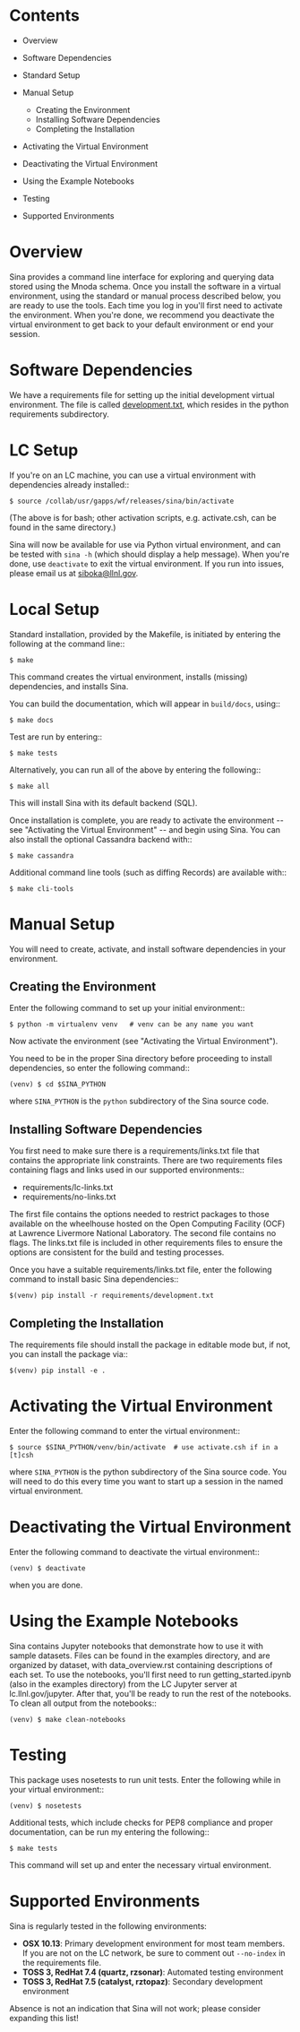 Contents
========
- Overview
- Software Dependencies
- Standard Setup
- Manual Setup

    - Creating the Environment
    - Installing Software Dependencies
    - Completing the Installation

- Activating the Virtual Environment
- Deactivating the Virtual Environment
- Using the Example Notebooks
- Testing
- Supported Environments


Overview
========

Sina provides a command line interface for exploring and querying data stored
using the Mnoda schema.  Once you install the software in a virtual environment,
using the standard or manual process described below, you are ready to use the
tools.  Each time you log in you'll first need to activate the environment.
When you're done, we recommend you deactivate the virtual environment to get
back to your default environment or end your session.


Software Dependencies
=====================

We have a requirements file for setting up the initial development virtual
environment.  The file is called [development.txt](development.txt),
which resides in the python requirements subdirectory.


LC Setup
========

If you're on an LC machine, you can use a virtual environment with dependencies
already installed::

    $ source /collab/usr/gapps/wf/releases/sina/bin/activate

(The above is for bash; other activation scripts, e.g. activate.csh, can be found
in the same directory.)

Sina will now be available for use via Python virtual environment, and can be
tested with `sina -h` (which should display a help message). When you're done,
use `deactivate` to exit the virtual environment. If you run into issues,
please email us at siboka@llnl.gov.


Local Setup
===========

Standard installation, provided by the Makefile, is initiated by entering
the following at the command line::

    $ make

This command creates the virtual environment, installs \(missing\) dependencies,
and installs Sina.

You can build the documentation, which will appear in `build/docs`, using::

    $ make docs

Test are run by entering::

    $ make tests

Alternatively, you can run all of the above by entering the following::

    $ make all

This will install Sina with its default backend (SQL).

Once installation is complete, you are ready to activate the environment -- see
"Activating the Virtual Environment" -- and begin using Sina. You can also install
the optional Cassandra backend with::

    $ make cassandra

Additional command line tools (such as diffing Records) are available with::

    $ make cli-tools


Manual Setup
============

You will need to create, activate, and install software dependencies in your
environment.


Creating the Environment
------------------------
Enter the following command to set up your initial environment::

    $ python -m virtualenv venv   # venv can be any name you want

Now activate the environment \(see "Activating the Virtual Environment"\).

You need to be in the proper Sina directory before proceeding to install
dependencies, so enter the following command::

    (venv) $ cd $SINA_PYTHON

where `SINA_PYTHON` is the `python` subdirectory of the Sina source code.


Installing Software Dependencies
--------------------------------
You first need to make sure there is a requirements/links.txt file that contains
the appropriate link constraints.  There are two requirements files containing
flags and links used in our supported environments::

- requirements/lc-links.txt
- requirements/no-links.txt

The first file contains the options needed to restrict packages to those
available on the wheelhouse hosted on the Open Computing Facility (OCF) at
Lawrence Livermore National Laboratory.  The second file contains no flags.
The links.txt file is included in other requirements files to ensure the
options are consistent for the build and testing processes.

Once you have a suitable requirements/links.txt file, enter the following
command to install basic Sina dependencies::

    $(venv) pip install -r requirements/development.txt


Completing the Installation
---------------------------
The requirements file should install the package in editable mode but, if
not, you can install the package via::

    $(venv) pip install -e .


Activating the Virtual Environment
==================================
Enter the following command to enter the virtual environment::

    $ source $SINA_PYTHON/venv/bin/activate  # use activate.csh if in a [t]csh

where `SINA_PYTHON` is the python subdirectory of the Sina source code.
You will need to do this every time you want to start up a session in the named
virtual environment.


Deactivating the Virtual Environment
====================================
Enter the following command to deactivate the virtual environment::

    (venv) $ deactivate

when you are done.


Using the Example Notebooks
===========================

Sina contains Jupyter notebooks that demonstrate how to use it with
sample datasets. Files can be found in the examples directory, and are
organized by dataset, with data_overview.rst containing descriptions of each
set. To use the notebooks, you'll first need to run getting_started.ipynb
(also in the examples directory) from the LC Jupyter server at
lc.llnl.gov/jupyter. After that, you'll be ready to run the rest of the notebooks.
To clean all output from the notebooks::

    (venv) $ make clean-notebooks


Testing
=======

This package uses nosetests to run unit tests.  Enter the following while in
your virtual environment::

    (venv) $ nosetests

Additional tests, which include checks for PEP8 compliance and proper
documentation, can be run my entering the following::

    $ make tests

This command will set up and enter the necessary virtual environment.


Supported Environments
======================

Sina is regularly tested in the following environments:

- **OSX 10.13**: Primary development environment for most team members.
  If you are not on the LC network, be sure to comment out `--no-index` in the
  requirements file.
- **TOSS 3, RedHat 7.4 (quartz, rzsonar)**: Automated testing environment
- **TOSS 3, RedHat 7.5 (catalyst, rztopaz)**: Secondary development environment

Absence is not an indication that Sina will not work; please consider expanding this list!
